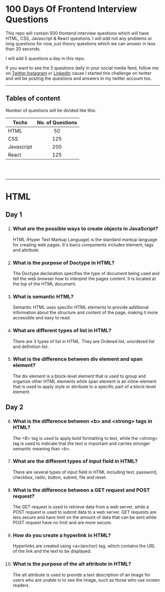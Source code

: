 # 100 Days Of Frontend Interview Questions


This repo will contain 500 frontend interview questions which will have HTML, CSS, Javascript & React questions. I will add not any problems or long questions for now, just theory questions which we can answer in less than 20 seconds.

I will add 5 questions a day in this repo.

If you want to see the 5 questions daily in your social media feed, follow me on [Twitter](https://twitter.com/saran_pariyar1),[Instagram](https://instagram.com/saran_pariyar1) or [LinkedIn](https://www.linkedin.com/in/saran-pariyar-5078b5217/) cause I started this challenge on twitter and will be posting the questions and answers in my twitter account too.

---



## Tables of content

Number of questions will be divided like this:


| Techs      | No. of Questions |
| ------------- |:-------------:|
| HTML    | 50|
| CSS      | 125      |   
| Javascript | 200      |    
|React | 125 |


<br /><br />


---

# HTML

## Day 1

1. ### What are the possible ways to create objects in JavaScript?

   HTML (Hyper Text Markup Language) is the standard markup language for creating web pages. It's baics components includes element, tags and attribute

2. ### What is the purpose of Doctype in HTML?
   The Doctype declaration specifies the type of document being used and tell the web browser how to interpret the pages content. It is located at the top of the HTML document.

3. ### What is semantic HTML?
   Semantic HTML uses specific HTML elements to provide additional information about the structure and content of the page, making it more accessible and easy to read.

4. ### What are different types of list in HTML?
   There are 3 types of list in HTML. They are Ordered list, unordered list and definition list.

5. ### What is the difference between div element and span element?
   The div element is a block-level element that is used to group and organize other HTML elements while span element is an inline-element that is used to apply style or attribute to a specific part of a block-level element.

## Day 2

6. ### What is the difference between \<b> and \<strong> tags in HTML?
   The \<B> tag is used to apply bold formatting to text, while the \<strong> tag is used to indicate that the text is important and carries stronger semantic meaning than \<b>.

7. ### What are the different types of input field in HTML?
   There are several types of input field in HTML including text, password, checkbox, radio, button, submit, file and reset.

8. ### What is the difference between a GET request and POST request?
   The GET request is used to retrieve data from a web server, while a POST request is used to submit data to a web server. GET requests are less secure and have limit on the amount of data that can be sent while POST request have no limit and are more secure.

9. ### How do you create a hyperlink in HTML?
   Hyperlinks are created using \<a>(anchor) tag, which contains the URL of the link and the text to be displayed.

10. ### What is the purpose of the alt attribute in HTML?
    The alt attribute is used to provide a text description of an image for users who are unable in to see the image, such as those who use screen readers.